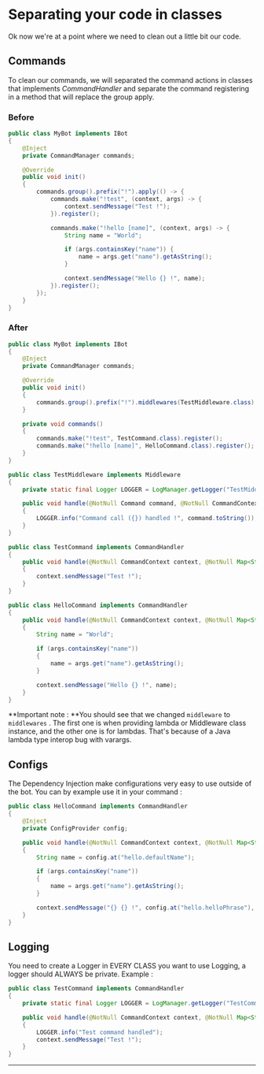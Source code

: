 # Separating your code in classes

Ok now we're at a point where we need to clean out a little bit our code.

## Commands

To clean our commands, we will separated the command actions in classes that implements _CommandHandler_ and separate the command registering in a method that will replace the group apply.

### Before

```java
public class MyBot implements IBot
{
    @Inject
    private CommandManager commands;

    @Override
    public void init()
    {
        commands.group().prefix("!").apply(() -> {
            commands.make("!test", (context, args) -> {
                context.sendMessage("Test !");
            }).register();

            commands.make("!hello [name]", (context, args) -> {
                String name = "World";

                if (args.containsKey("name")) {
                    name = args.get("name").getAsString();
                }

                context.sendMessage("Hello {} !", name);
            }).register();
        });
    }
}
```

### After

```java
public class MyBot implements IBot
{
    @Inject
    private CommandManager commands;

    @Override
    public void init()
    {
        commands.group().prefix("!").middlewares(TestMiddleware.class).apply(this::commands);
    }

    private void commands()
    {
        commands.make("!test", TestCommand.class).register();
        commands.make("!hello [name]", HelloCommand.class).register();    
    }
}

public class TestMiddleware implements Middleware
{
    private static final Logger LOGGER = LogManager.getLogger("TestMiddleware");

    public void handle(@NotNull Command command, @NotNull CommandContext context, @Nullable Map<String, SuppliedArgument> args) throws Exception
    {
        LOGGER.info("Command call ({}) handled !", command.toString());
    }
}

public class TestCommand implements CommandHandler
{
    public void handle(@NotNull CommandContext context, @NotNull Map<String, SuppliedArgument> args) throws Exception
    {
        context.sendMessage("Test !");
    }
}

public class HelloCommand implements CommandHandler
{
    public void handle(@NotNull CommandContext context, @NotNull Map<String, SuppliedArgument> args) throws Exception
    {
        String name = "World";

        if (args.containsKey("name"))
        {
            name = args.get("name").getAsString();
        }

        context.sendMessage("Hello {} !", name);
    }
}
```



**Important note : **You should see that we changed `middleware` to `middlewares` . The first one is when providing lambda or Middleware class instance, and the other one is for lambdas. That's because of a Java lambda type interop bug with varargs.

## Configs

The Dependency Injection make configurations very easy to use outside of the bot. You can by example use it in your command :

```java
public class HelloCommand implements CommandHandler
{
    @Inject
    private ConfigProvider config;

    public void handle(@NotNull CommandContext context, @NotNull Map<String, SuppliedArgument> args) throws Exception
    {
        String name = config.at("hello.defaultName");

        if (args.containsKey("name"))
        {
            name = args.get("name").getAsString();
        }

        context.sendMessage("{} {} !", config.at("hello.helloPhrase"), name);
    }
}
```

## Logging

You need to create a Logger in EVERY CLASS you want to use Logging, a logger should ALWAYS be private. Example :

```java
public class TestCommand implements CommandHandler
{
    private static final Logger LOGGER = LogManager.getLogger("TestCommand");

    public void handle(@NotNull CommandContext context, @NotNull Map<String, SuppliedArgument> args) throws Exception
    {
        LOGGER.info("Test command handled");
        context.sendMessage("Test !");
    }
}
```

---



